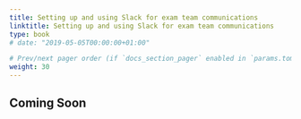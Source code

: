```yaml
---
title: Setting up and using Slack for exam team communications
linktitle: Setting up and using Slack for exam team communications
type: book
# date: "2019-05-05T00:00:00+01:00"

# Prev/next pager order (if `docs_section_pager` enabled in `params.toml`)
weight: 30
---
```

## Coming Soon
